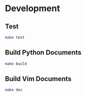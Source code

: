 # Development

## Test

```sh
make test
```

## Build Python Documents

```sh
make build
```

## Build Vim Documents

```sh
make doc
```
